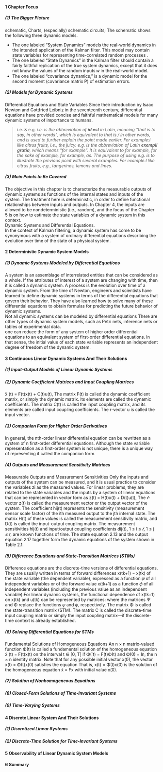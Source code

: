 #### 1 Chapter Focus
##### (1) The Bigger Picture
schematic, Charts, (especially) schematic circuits;
The schematic shows the following three dynamic models.
- The one labeled “System Dynamics” models the real-world dynamics in the intended application of the Kalman filter. This model may contain state variables for representing time-correlated random processes .
- The one labeled “State Dynamics” in the Kalman filter should contain a fairly faithful replication of the true system dynamics, except that it does not know the values of the random inputs 𝑤 in the real-world model. 
- The one labeled “covariance dynamics,” is a dynamic model for the second moment (covariance matrix P) of estimation errors.   
##### (2) Models for Dynamic Systems
Differential Equations and State Variables Since their introduction by Isaac Newton and Gottfried Leibniz in the seventeenth century, differential equations have provided concise and faithful mathematical models for many dynamic systems of importance to humans.  
 > i.e. & e.g.
  > _i.e. is the abbreviation of __id est__ in Latin, meaning "that is to say, in other words", which is equivalent to that is / in other words, and is used to further explain the point made earlier. For example:I like citrus fruits, i.e., the juicy._
  > _e.g. is the abbreviation of Latin __exempli gratia__, which means "for example". It is equivalent to for example, for the sake of example, for example, as. The purpose of using e.g. is to illustrate the previous point with several examples. For example:I like citrus fruits, e.g., tangerines, lemons and limes._  
##### (3) Main Points to Be Covered
The objective in this chapter is to characterize the measurable outputs of dynamic systems as functions of the internal states and inputs of the system. The treatment here is deterministic, in order to define functional relationships between inputs and outputs. In Chapter 4, the inputs are allowed to be nondeterministic (i.e., random), and the focus of the Chapter 5 is on how to estimate the state variables of a dynamic system in this context.  
Dynamic Systems and Differential Equations.   
In the context of Kalman filtering, a dynamic system has come to be synonymous with a system of ordinary differential equations describing the evolution over time of the state of a physical system.  
#### 2 Deterministic Dynamic System Models   
##### (1) Dynamic Systems Modeled by Differential Equations  
A system is an assemblage of interrelated entities that can be considered as a whole.  If the attributes of interest of a system are changing with time, then it is called a dynamic system.  A process is the evolution over time of a dynamic system. From the time of Newton, engineers and scientists have learned to define dynamic systems in terms of the differential equations that govern their behavior.  They have also learned how to solve many of these differential equations to obtain formulas for predicting the future behavior of dynamic systems.  
Not all dynamic systems can be modeled by differential equations There are other types of dynamic system models, such as Petri nets, inference nets or tables of experimental data.  
one can reduce the form of any system of higher order differential equations to an equivalent system of first-order differential equations.
In that sense, the initial value of each
state variable represents an independent degree of freedom of the dynamic system.  
#### 3 Continuous Linear Dynamic Systems And Their Solutions  
##### (1) Input–Output Models of Linear Dynamic Systems  
##### (2) Dynamic Coefficient Matrices and Input Coupling Matrices  
̇ẋ (t) = F(t)x(t) + C(t)u(t), The matrix F(t) is called the dynamic coefficient matrix, or simply the dynamic matrix. Its elements are called the dynamic coefficients. The matrix C(t) is called the input coupling matrix, and its elements are called input coupling coefficients. The r-vector u is called the input vector.
##### (3) Companion Form for Higher Order Derivatives  
In general, the nth-order linear differential equation can be rewritten as a system of n first-order differential equations. 
Although the state variable representation as a first-order system is not unique, there is a unique way of representing it called the companion form.   
##### (4) Outputs and Measurement Sensitivity Matrices
Measurable Outputs and Measurement Sensitivities Only the inputs and outputs of the system can be measured, and it is usual practice to consider the variables zi as the measured values. For linear problems, they are related to the state variables and the inputs by a system of linear equations that can be represented in vector form as z(t) = H(t)x(t) + D(t)u(t),
The 𝓁-vector z(t) is called the measurement vector or the output vector of the system.
The coefficient hij(t) represents the sensitivity (measurement sensor scale factor) of the ith measured output to the jth internal state. 
The matrix H(t) of these values is called the measurement sensitivity matrix, and D(t) is called the input–output coupling matrix. The measurement sensitivities hij(t) and input/output coupling coefficients dij(t), 1 ≤ i ≤ 𝓁, 1 ≤ j ≤ r, are known functions of time. 
The state equation 2.13 and the output equation 2.17 together form the dynamic equations of the system shown in Table 2.1.
##### (5) Difference Equations and State-Transition Matrices (STMs)
Difference equations are the discrete-time versions of differential equations. They are usually written in terms of forward differences x(tk+1) − x(tk) of the state variable (the dependent variable), expressed as a function 𝜓 of all independent variables or of the forward value x(tk+1) as a function 𝜙 of all independent variables (including the previous value as an independent variable):For linear dynamic systems, the functional dependence of x(tk+1) on x(tk) and u(tk) can be represented by matrices: where the matrices Ψ and Φ replace the functions 𝜓 and 𝜙, respectively. The matrix Φ is called the state-transition matrix (STM). The matrix C is called the discrete-time input coupling matrix or simply the input coupling matrix—if the discrete-time context is already established.
##### (6) Solving Differential Equations for STMs  
Fundamental Solutions of Homogeneous Equations An n × n matrix-valued function Φ(t) is called a fundamental solution of the homogeneous
equation ẋ (t) = F(t)x(t) on the interval t ∈ [0, T] if Φ(̇ t) = F(t)Φ(t) and Φ(0) = In, the n × n identity matrix. Note that for any possible initial vector x(0), the vector x(t) = Φ(t)x(0) satisfies the equation That is, x(t) = Φ(t)x(0) is the solution of the homogeneous equation ẋ = Fx with initial value x(0).
##### (7) Solution of Nonhomogeneous Equations  
##### (8) Closed-Form Solutions of Time-Invariant Systems  
##### (9) Time-Varying Systems
#### 4 Discrete Linear System And Their Solutions  
##### (1) Discretized Linear Systems  
##### (2) Discrete-Time Solution for Time-Invariant Systems  
#### 5 Observability of Linear Dynamic System Models  
#### 6 Summary
